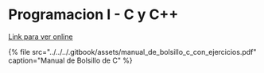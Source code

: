 # Programacion I - C y C++

[Link para ver online](https://github.com/jpromanonet/unlzProgramacionDocs/blob/docs/Manual_de_Bolsillo_C_con_Ejercicios.pdf)

{% file src="../../../.gitbook/assets/manual\_de\_bolsillo\_c\_con\_ejercicios.pdf" caption="Manual de Bolsillo de C" %}

